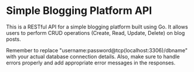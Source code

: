 # Simple Blogging Platform API
This is a RESTful API for a simple blogging platform built using Go. It allows users to perform CRUD operations (Create, Read, Update, Delete) on blog posts.

Remember to replace "username:password@tcp(localhost:3306)/dbname" with your actual database connection details. Also, make sure to handle errors properly and add appropriate error messages in the responses.
